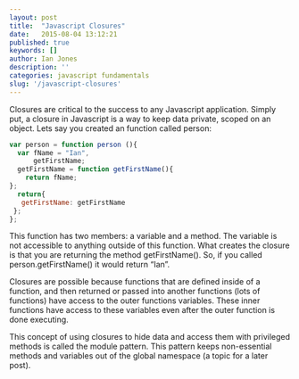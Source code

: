 ```yaml
---
layout: post
title:  "Javascript Closures"
date:   2015-08-04 13:12:21
published: true
keywords: []
author: Ian Jones
description: ''
categories: javascript fundamentals
slug: '/javascript-closures'
---
```


Closures are critical to the success to any Javascript application. Simply put, a closure in Javascript is a way to keep data private, scoped on an object. Lets say you created an function called person:

```js
var person = function person (){
  var fName = "Ian",
      getFirstName;
  getFirstName = function getFirstName(){
    return fName;
};
  return{
   getFirstName: getFirstName
 };
};
```

This function has two members: a variable and a method. The variable is not accessible to anything outside of this function. What creates the closure is that you are returning the method getFirstName(). So, if you called person.getFirstName() it would return “Ian”.

Closures are possible because functions that are defined inside of a function, and then returned or passed into another functions (lots of functions) have access to the outer functions variables. These inner functions have access to these variables even after the outer function is done executing.

This concept of using closures to hide data and access them with privileged methods is called the module pattern. This pattern keeps non-essential methods and variables out of the global namespace (a topic for a later post).
